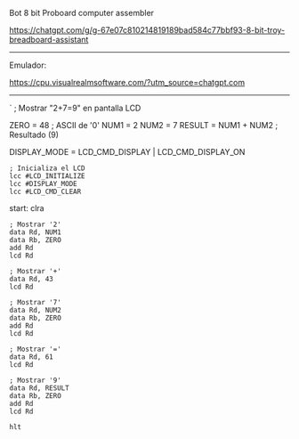 


Bot 8 bit Proboard computer assembler


https://chatgpt.com/g/g-67e07c810214819189bad584c77bbf93-8-bit-troy-breadboard-assistant

---

Emulador:

https://cpu.visualrealmsoftware.com/?utm_source=chatgpt.com

---

`
; Mostrar "2+7=9" en pantalla LCD

ZERO = 48                ; ASCII de '0'
NUM1 = 2
NUM2 = 7
RESULT = NUM1 + NUM2     ; Resultado (9)

DISPLAY_MODE = LCD_CMD_DISPLAY | LCD_CMD_DISPLAY_ON

    ; Inicializa el LCD
    lcc #LCD_INITIALIZE
    lcc #DISPLAY_MODE
    lcc #LCD_CMD_CLEAR

start:
    clra

    ; Mostrar '2'
    data Rd, NUM1
    data Rb, ZERO
    add Rd
    lcd Rd

    ; Mostrar '+'
    data Rd, 43
    lcd Rd

    ; Mostrar '7'
    data Rd, NUM2
    data Rb, ZERO
    add Rd
    lcd Rd

    ; Mostrar '='
    data Rd, 61
    lcd Rd

    ; Mostrar '9'
    data Rd, RESULT
    data Rb, ZERO
    add Rd
    lcd Rd

    hlt

```

